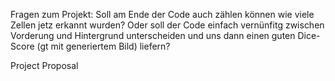 Fragen zum Projekt:
  Soll am Ende der Code auch zählen können wie viele Zellen jetz erkannt wurden? Oder soll der Code einfach vernünfitg zwischen Vorderung und Hintergrund unterscheiden und uns dann einen guten Dice-Score (gt mit generiertem Bild) liefern?

Project Proposal
